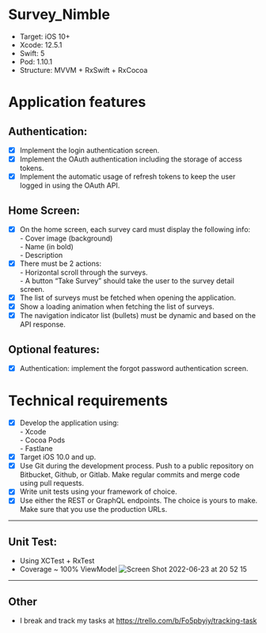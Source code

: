 # Survey_Nimble
- Target: iOS 10+ <br>
- Xcode: 12.5.1 <br>
- Swift: 5 <br>
- Pod: 1.10.1 <br>
- Structure: MVVM + RxSwift + RxCocoa <br>



# Application features
## Authentication:
- [x] Implement the login authentication screen.
- [x] Implement the OAuth authentication including the storage of access tokens.
- [x] Implement the automatic usage of refresh tokens to keep the user logged in using the OAuth API.
## Home Screen:
- [x] On the home screen, each survey card must display the following info:<br>
			- Cover image (background)<br>
	    - Name (in bold)<br>
			- Description<br>
- [x] There must be 2 actions:<br>
			- Horizontal scroll through the surveys.<br>
			- A button “Take Survey” should take the user to the survey detail screen. <br>
- [x] The list of surveys must be fetched when opening the application.
- [x] Show a loading animation when fetching the list of surveys.
- [x] The navigation indicator list (bullets) must be dynamic and based on the API response. <br>
## Optional features:<br>
- [x] Authentication: implement the forgot password authentication screen.

# Technical requirements
- [x] Develop the application using:<br>
			- Xcode<br>
			- Cocoa Pods<br>
			- Fastlane<br>
- [x] Target iOS 10.0 and up.
- [x] Use Git during the development process. Push to a public repository on Bitbucket, Github, or Gitlab. Make regular commits and merge code using pull requests.
- [x] Write unit tests using your framework of choice.
- [x] Use either the REST or GraphQL endpoints. The choice is yours to make. Make sure that you use the production URLs.

---------------

## Unit Test:
- Using XCTest + RxTest
- Coverage ~ 100% ViewModel
![Screen Shot 2022-06-23 at 20 52 15](https://user-images.githubusercontent.com/25881847/175350554-0c2f6347-64fa-4388-84ec-36c2c5aaa201.png)


---------------
## Other
- I break and track my tasks at https://trello.com/b/Fo5pbyiy/tracking-task








